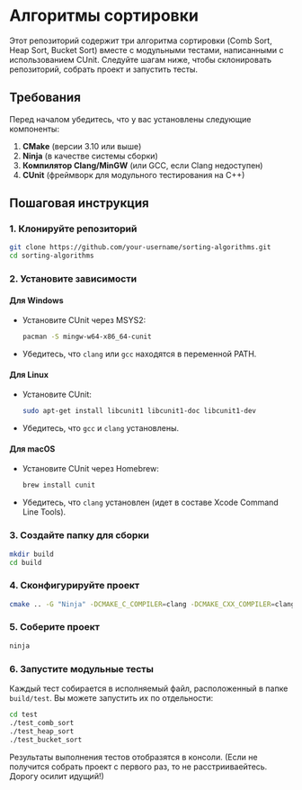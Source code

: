 
# Алгоритмы сортировки

Этот репозиторий содержит три алгоритма сортировки (Comb Sort, Heap Sort, Bucket Sort) вместе с модульными тестами, написанными с использованием CUnit. Следуйте шагам ниже, чтобы склонировать репозиторий, собрать проект и запустить тесты.

## Требования

Перед началом убедитесь, что у вас установлены следующие компоненты:

1. **CMake** (версии 3.10 или выше)
2. **Ninja** (в качестве системы сборки)
3. **Компилятор Clang/MinGW** (или GCC, если Clang недоступен)
4. **CUnit** (фреймворк для модульного тестирования на C++)

## Пошаговая инструкция

### 1. Клонируйте репозиторий

```bash
git clone https://github.com/your-username/sorting-algorithms.git
cd sorting-algorithms
```

### 2. Установите зависимости

#### Для Windows

- Установите CUnit через MSYS2:
  ```bash
  pacman -S mingw-w64-x86_64-cunit
  ```

- Убедитесь, что `clang` или `gcc` находятся в переменной PATH.

#### Для Linux

- Установите CUnit:
  ```bash
  sudo apt-get install libcunit1 libcunit1-doc libcunit1-dev
  ```

- Убедитесь, что `gcc` и `clang` установлены.

#### Для macOS

- Установите CUnit через Homebrew:
  ```bash
  brew install cunit
  ```

- Убедитесь, что `clang` установлен (идет в составе Xcode Command Line Tools).

### 3. Создайте папку для сборки

```bash
mkdir build
cd build
```

### 4. Сконфигурируйте проект

```bash
cmake .. -G "Ninja" -DCMAKE_C_COMPILER=clang -DCMAKE_CXX_COMPILER=clang++
```

### 5. Соберите проект

```bash
ninja
```

### 6. Запустите модульные тесты

Каждый тест собирается в исполняемый файл, расположенный в папке `build/test`. Вы можете запустить их по отдельности:

```bash
cd test
./test_comb_sort
./test_heap_sort
./test_bucket_sort
```

Результаты выполнения тестов отобразятся в консоли.
(Если не получится собрать проект с первого раз, то не расстрииваейтесь. Дорогу осилит идущий!)